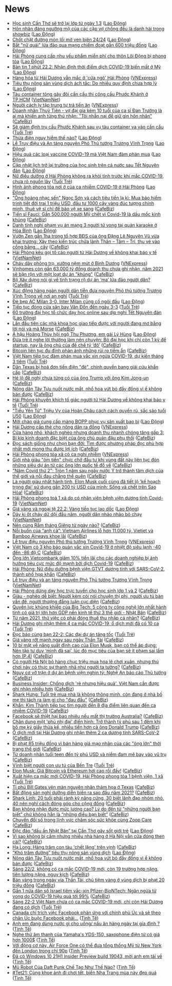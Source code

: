 # News

- [Học sinh Cần Thơ sẽ trở lại lớp từ ngày 1.3](https://laodong.vn/xa-hoi/hoc-sinh-can-tho-se-tro-lai-lop-tu-ngay-13-882462.ldo) ([Lao Động](https://laodong.vn))
- [Hôn nhân đáng ngưỡng mộ của các cặp vợ chồng đều là danh hài trong showbiz](https://laodong.vn/chuyen-nha-minh/hon-nhan-dang-nguong-mo-cua-cac-cap-vo-chong-deu-la-danh-hai-trong-showbiz-882446.ldo) ([Lao Động](https://laodong.vn))
- [Chốt chặt đường mòn lối mở ven biên 24/24](https://laodong.vn/xa-hoi/chot-chat-duong-mon-loi-mo-ven-bien-2424-882456.ldo) ([Lao Động](https://laodong.vn))
- [Bắt  &quot;nữ quái&quot; lừa đảo qua mạng chiếm đoạt gần 600 triệu đồng](https://laodong.vn/phap-luat/bat-nu-quai-lua-dao-qua-mang-chiem-doat-gan-600-trieu-dong-882448.ldo) ([Lao Động](https://laodong.vn))
- [Hải Phòng cung cấp nhu yếu phẩm miễn phí cho thôn Lôi Động bị phong tỏa](https://laodong.vn/xa-hoi/hai-phong-cung-cap-nhu-yeu-pham-mien-phi-cho-thon-loi-dong-bi-phong-toa-882457.ldo) ([Lao Động](https://laodong.vn))
- [Bản tin 1 phút 22.2: Nhận định thời điểm dịch COVID-19 biến mất ở Mỹ](https://laodong.vn/video/ban-tin-1-phut-222-nhan-dinh-thoi-diem-dich-covid-19-bien-mat-o-my-882375.ldo) ([Lao Động](https://laodong.vn))
- [Hàng hóa từ Hải Dương vẫn mắc ở 'cửa ngõ' Hải Phòng](https://vnexpress.net/hang-hoa-tu-hai-duong-van-mac-o-cua-ngo-hai-phong-4238301.html) ([VNExpress](https://vnexpress.net))
- [Tiêu thụ nông sản vùng dịch ách tắc: Do nhiều quy định chưa hợp lý](https://laodong.vn/kinh-te/tieu-thu-nong-san-vung-dich-ach-tac-do-nhieu-quy-dinh-chua-hop-ly-882444.ldo) ([Lao Động](https://laodong.vn))
- [Tàu container tông gãy đôi cần cẩu thi công cầu Phước Khánh ở TP.HCM](http://vietnamnet.vn/vn/thoi-su/an-toan-giao-thong/tau-container-tong-gay-doi-can-cau-thi-cong-cau-phuoc-khanh-o-tp-hcm-714572.html) ([VietNamNet](https://vietnamnet.vn))
- [Người cách ly tập trung tự trả tiền ăn](https://vnexpress.net/nguoi-cach-ly-tap-trung-tu-tra-tien-an-4238465.html) ([VNExpress](https://vnexpress.net))
- [Doanh nhân Thuỷ Tiên - vợ đại gia kém 10 tuổi của ca sĩ Đan Trường là ai mà khiến anh từng thú nhận: "Tôi nhẫn nại để giữ gìn hôn nhân"](https://cafebiz.vn/doanh-nhan-thuy-tien-vo-dai-gia-kem-10-tuoi-cua-ca-si-dan-truong-la-ai-ma-khien-anh-tung-thu-nhan-toi-nhan-nai-de-giu-gin-hon-nhan-20210222113055205.chn) ([CafeBiz](https://cafebiz.vn))
- [Sẽ giám định trụ cầu Phước Khánh sau vụ tàu container va vào cần cẩu](https://tuoitre.vn/se-giam-dinh-tru-cau-phuoc-khanh-sau-vu-tau-container-va-vao-can-cau-20210222112250708.htm) ([Tuổi Trẻ](https://tuoitre.vn))
- [Thừa điện nguy hiểm thế nào?](https://laodong.vn/kinh-te/thua-dien-nguy-hiem-the-nao-882330.ldo) ([Lao Động](https://laodong.vn))
- [Lễ Truy điệu và An táng nguyên Phó Thủ tướng Trương Vĩnh Trọng](https://laodong.vn/thoi-su/le-truy-dieu-va-an-tang-nguyen-pho-thu-tuong-truong-vinh-trong-882416.ldo) ([Lao Động](https://laodong.vn))
- [Hiệu quả các loại vaccine COVID-19  mà Việt Nam đàm phán mua](https://laodong.vn/the-gioi/hieu-qua-cac-loai-vaccine-covid-19-ma-viet-nam-dam-phan-mua-882299.ldo) ([Lao Động](https://laodong.vn))
- [Cập nhật lịch trở lại trường của học sinh trên cả nước sau Tết Nguyên đán](https://laodong.vn/giao-duc/cap-nhat-lich-tro-lai-truong-cua-hoc-sinh-tren-ca-nuoc-sau-tet-nguyen-dan-882388.ldo) ([Lao Động](https://laodong.vn))
- [Nữ điều dưỡng ở Hải Phòng không ra khỏi tỉnh trước khi mắc COVID-19, chưa rõ nguồn lây](https://tuoitre.vn/nu-dieu-duong-o-hai-phong-khong-ra-khoi-tinh-truoc-khi-mac-covid-19-chua-ro-nguon-lay-20210222105913849.htm) ([Tuổi Trẻ](https://tuoitre.vn))
- [Hình ảnh phong tỏa nơi ở của ca nhiễm COVID-19 ở Hải Phòng](https://laodong.vn/xa-hoi/hinh-anh-phong-toa-noi-o-cua-ca-nhiem-covid-19-o-hai-phong-882389.ldo) ([Lao Động](https://laodong.vn))
- ["Ông hoàng nhạc sến" Ngọc Sơn và cách tiêu tiền lạ kì: Mua bảo hiểm trinh tiết đời trai 1 triệu USD, đầu tư 1000 cây vàng đúc tượng chính mình, thuê vệ sĩ chỉ để bảo vệ xe sang](https://cafebiz.vn/ong-hoang-nhac-sen-ngoc-son-va-cach-tieu-tien-la-ki-mua-bao-hiem-trinh-tiet-doi-trai-1-trieu-usd-dau-tu-1000-cay-vang-duc-tuong-chinh-minh-thue-ve-si-chi-de-bao-ve-xe-sang-20210222112704481.chn) ([CafeBiz](https://cafebiz.vn))
- [Tiến sĩ Fauci: Gần 500.000 người Mỹ chết vì Covid-19 là dấu mốc kinh khủng](https://cafebiz.vn/tien-si-fauci-gan-500000-nguoi-my-chet-vi-covid-19-la-dau-moc-kinh-khung-2021022211021465.chn) ([CafeBiz](https://cafebiz.vn))
- [Danh tính nghi phạm vụ án mạng 3 người tử vong tại quán karaoke ở Hòa Bình](https://laodong.vn/phap-luat/danh-tinh-nghi-pham-vu-an-mang-3-nguoi-tu-vong-tai-quan-karaoke-o-hoa-binh-882425.ldo) ([Lao Động](https://laodong.vn))
- [Vườn Zen gần 1ha trong tổ hợp BĐS của ông Đặng Lê Nguyên Vũ vừa khai trương: Xây theo kiến trúc chữa lành Thân – Tâm – Trí, thu vé vào cổng bằng… cây](https://cafebiz.vn/vuon-zen-gan-1ha-trong-to-hop-bds-cua-ong-dang-le-nguyen-vu-vua-khai-truong-xay-theo-kien-truc-chua-lanh-than-tam-tri-thu-ve-vao-cong-bang-cay-20210222105608145.chn) ([CafeBiz](https://cafebiz.vn))
- [Hải Phòng kêu gọi tố cáo người từ Hải Dương về không khai báo y tế](http://vietnamnet.vn/vn/thoi-su/hai-phong-keu-goi-to-cao-nguoi-tu-hai-duong-ve-khong-khai-bao-y-te-714567.html) ([VietNamNet](https://vietnamnet.vn))
- [Cháy dãy phòng trọ, xưởng nệm mút ở Bình Dương](https://vnexpress.net/chay-day-phong-tro-xuong-nem-mut-o-binh-duong-4238421.html) ([VNExpress](https://vnexpress.net))
- [Vinhomes còn gần 63.000 tỷ đồng doanh thu chưa ghi nhận, năm 2021 sẽ bận rộn với một loạt dự án "khủng"](https://cafebiz.vn/vinhomes-con-gan-63000-ty-dong-doanh-thu-chua-ghi-nhan-nam-2021-se-ban-ron-voi-mot-loat-du-an-khung-20210222112013273.chn) ([CafeBiz](https://cafebiz.vn))
- [Bộ Xây dựng nói gì về tình trạng rộ dự án ‘ma’ lừa đảo người dân?](https://cafebiz.vn/bo-xay-dung-noi-gi-ve-tinh-trang-ro-du-an-ma-lua-dao-nguoi-dan-20210222112204893.chn) ([CafeBiz](https://cafebiz.vn))
- [Xúc động hàng ngàn người dân tiễn đưa nguyên Phó thủ tướng Trương Vĩnh Trọng về nơi an nghỉ](https://tuoitre.vn/xuc-dong-hang-ngan-nguoi-dan-tien-dua-nguyen-pho-thu-tuong-truong-vinh-trong-ve-noi-an-nghi-20210222103528239.htm) ([Tuổi Trẻ](https://tuoitre.vn))
- [Đè bẹp AC Milan 3-0, Inter Milan củng cố ngôi đầu](https://laodong.vn/video/de-bep-ac-milan-3-0-inter-milan-cung-co-ngoi-dau-882350.ldo) ([Lao Động](https://laodong.vn))
- [Tiếp tục đóng cửa sân bay Vân Đồn đến ngày 3-3](https://tuoitre.vn/tiep-tuc-dong-cua-san-bay-van-don-den-ngay-3-3-20210222103712759.htm) ([Tuổi Trẻ](https://tuoitre.vn))
- [60 trường đại học tổ chức dạy học online sau dịp nghỉ Tết Nguyên đán](https://laodong.vn/giao-duc/60-truong-dai-hoc-to-chuc-day-hoc-online-sau-dip-nghi-tet-nguyen-dan-882405.ldo) ([Lao Động](https://laodong.vn))
- [Lần đầu tiên các nhà khoa học giao tiếp được với người đang mơ bằng lời nói và mã Morse](https://cafebiz.vn/lan-dau-tien-cac-nha-khoa-hoc-giao-tiep-duoc-voi-nguoi-dang-mo-bang-loi-noi-va-ma-morse-20210222085028299.chn) ([CafeBiz](https://cafebiz.vn))
- [Á hậu Hoàng Thùy hội ngộ Thu Phương, em gái Lý Hùng](https://laodong.vn/photo/a-hau-hoang-thuy-hoi-ngo-thu-phuong-em-gai-ly-hung-882334.ldo) ([Lao Động](https://laodong.vn))
- [Đứa trẻ ít nghe lời thường làm nên chuyện: Bỏ đại học khi chỉ còn 1 kỳ để startup, nay là ông chủ của đế chế tỷ ‘đô’](https://cafebiz.vn/dua-tre-it-nghe-loi-thuong-lam-nen-chuyen-bo-dai-hoc-khi-chi-con-1-ky-de-startup-nay-la-ong-chu-cua-de-che-ty-do-20210222104825067.chn) ([CafeBiz](https://cafebiz.vn))
- [Bitcoin liên tục đu đỉnh phản ánh những rủi ro tiềm ẩn](https://cafebiz.vn/bitcoin-lien-tuc-du-dinh-phan-anh-nhung-rui-ro-tiem-an-20210222105334209.chn) ([CafeBiz](https://cafebiz.vn))
- [Việt Nam tiếp tục đàm phán mua vắc xin ngừa COVID-19, dự kiến tháng 3 tiêm](https://tuoitre.vn/viet-nam-tiep-tuc-dam-phan-mua-vac-xin-ngua-covid-19-du-kien-thang-3-tiem-20210222103632293.htm) ([Tuổi Trẻ](https://tuoitre.vn))
- [Dân Texas bị hoá đơn tiền điện "đè", chính quyền bang giải cứu khẩn cấp](https://cafebiz.vn/dan-texas-bi-hoa-don-tien-dien-de-chinh-quyen-bang-giai-cuu-khan-cap-20210222105427328.chn) ([CafeBiz](https://cafebiz.vn))
- [Hé lộ đề nghị chưa từng có của ông Trump với ông Kim Jong-un](https://cafebiz.vn/he-lo-de-nghi-chua-tung-co-cua-ong-trump-voi-ong-kim-jong-un-20210222103556655.chn) ([CafeBiz](https://cafebiz.vn))
- [Nông dân Tây Tựu nuốt nước mắt, nhổ hoa vứt bỏ đầy đồng vì ế không bán được](https://cafebiz.vn/nong-dan-tay-tuu-nuot-nuoc-mat-nho-hoa-vut-bo-day-dong-vi-e-khong-ban-duoc-20210222103514219.chn) ([CafeBiz](https://cafebiz.vn))
- [Hải Phòng khuyến khích tố giác người từ Hải Dương về không khai báo y tế](https://tuoitre.vn/hai-phong-khuyen-khich-to-giac-nguoi-tu-hai-duong-ve-20210222101014768.htm) ([Tuổi Trẻ](https://tuoitre.vn))
- [&quot;Tiểu Yến Tử&quot; Triệu Vy của Hoàn Châu cách cách quyến rũ, sắc sảo tuổi U50](https://laodong.vn/photo/tieu-yen-tu-trieu-vy-cua-hoan-chau-cach-cach-quyen-ru-sac-sao-tuoi-u50-882235.ldo) ([Lao Động](https://laodong.vn))
- [Mời chào giá cung cấp màng BOPP phục vụ sản xuất bao bì](https://laodong.vn/thong-tin-doanh-nghiep/moi-chao-gia-cung-cap-mang-bopp-phuc-vu-san-xuat-bao-bi-882398.ldo) ([Lao Động](https://laodong.vn))
- [Hải Dương cấp thẻ cho nông dân ra đồng](https://vnexpress.net/hai-duong-cap-the-cho-nong-dan-ra-dong-4238331.html) ([VNExpress](https://vnexpress.net))
- [Cửa hàng nhỏ, khách nghèo nhưng doanh thu nhanh chóng tăng gấp 3: Bí kíp kinh doanh đặc biệt của ông chủ quán đậu phụ thối](https://cafebiz.vn/cua-hang-nho-khach-ngheo-nhung-doanh-thu-nhanh-chong-tang-gap-3-bi-kip-kinh-doanh-dac-biet-cua-ong-chu-quan-dau-phu-thoi-20210222101619841.chn) ([CafeBiz](https://cafebiz.vn))
- [Đọc sách giống như chọn bạn đời: Tìm được phương pháp đọc phù hợp nhất mới mong thu được lợi ích](https://cafebiz.vn/doc-sach-giong-nhu-chon-ban-doi-tim-duoc-phuong-phap-doc-phu-hop-nhat-moi-mong-thu-duoc-loi-ich-20210220192223439.chn) ([CafeBiz](https://cafebiz.vn))
- [Hải Phòng phong tỏa xã có ca nghi nhiễm](https://vnexpress.net/hai-phong-phong-toa-xa-co-ca-nghi-nhiem-4238339.html) ([VNExpress](https://vnexpress.net))
- [Giới nhà giàu "ôm tiền" chực chờ đầu tư khi vùng đất này liên tục đón những siêu dự án từ các ông lớn quốc tế đổ về](https://cafebiz.vn/gioi-nha-giau-om-tien-chuc-cho-dau-tu-khi-vung-dat-nay-lien-tuc-don-nhung-sieu-du-an-tu-cac-ong-lon-quoc-te-do-ve-20210222100258367.chn) ([CafeBiz](https://cafebiz.vn))
- ["Năm Covid thứ 2": Tròn 1 năm sau ngày nước Ý trở thành tâm dịch của thế giới và nỗi đau chẳng thể quên](https://cafebiz.vn/nam-covid-thu-2-tron-1-nam-sau-ngay-nuoc-y-tro-thanh-tam-dich-cua-the-gioi-va-noi-dau-chang-the-quen-20210222084829051.chn) ([CafeBiz](https://cafebiz.vn))
- [Là người giàu nhất hành tinh, Elon Musk cuối cùng đã tiết lộ 'kế hoạch trọng đại' sử dụng gần 200 tỷ USD của mình: Sống và chết trên Sao Hỏa!](https://cafebiz.vn/la-nguoi-giau-nhat-hanh-tinh-elon-musk-cuoi-cung-da-tiet-lo-ke-hoach-trong-dai-su-dung-gan-200-ty-usd-cua-minh-song-va-chet-tren-sao-hoa-20210222095843393.chn) ([CafeBiz](https://cafebiz.vn))
- [Hải Phòng phong toả 1 xã do có nhân viên bệnh viện dương tính Covid-19](http://vietnamnet.vn/vn/thoi-su/hai-phong-phong-toa-1-xa-do-co-nhan-vien-benh-vien-duong-tinh-covid-19-714522.html) ([VietNamNet](https://vietnamnet.vn))
- [Giá vàng và ngoại tệ 22.2: Vàng tiếp tục lao dốc](https://laodong.vn/video/gia-vang-va-ngoai-te-222-vang-tiep-tuc-lao-doc-882370.ldo) ([Lao Động](https://laodong.vn))
- [Dãy ki ốt cháy dữ dội đầu năm, người dân nháo nhào bỏ chạy](http://vietnamnet.vn/vn/thoi-su/day-ki-ot-chay-du-doi-dau-nam-nguoi-dan-nhao-nhao-bo-chay-714528.html) ([VietNamNet](https://vietnamnet.vn))
- [Nên cúng Rằm tháng Giêng từ ngày nào?](https://cafebiz.vn/nen-cung-ram-thang-gieng-tu-ngay-nao-20210222085705484.chn) ([CafeBiz](https://cafebiz.vn))
- [Nỗi buồn của “anh cả”: Vietnam Airlines lỗ hơn 11.000 tỷ, Vietjet và Bamboo Airways khoe lãi](https://cafebiz.vn/noi-buon-cua-anh-ca-vietnam-airlines-lo-hon-11000-ty-vietjet-va-bamboo-airways-khoe-lai-20210222093512586.chn) ([CafeBiz](https://cafebiz.vn))
- [Lễ truy điệu nguyên Phó thủ tướng Trương Vĩnh Trọng](https://vnexpress.net/le-truy-dieu-nguyen-pho-thu-tuong-truong-vinh-trong-4238253.html) ([VNExpress](https://vnexpress.net))
- [Việt Nam có 3 kho bảo quản vắc xin Covid-19 ở nhiệt độ siêu lạnh -40 đến -86 độ C](https://cafebiz.vn/viet-nam-co-3-kho-bao-quan-vac-xin-covid-19-o-nhiet-do-sieu-lanh-40-den-86-do-c-20210222090845654.chn) ([CafeBiz](https://cafebiz.vn))
- [Ông lớn Vietcombank giảm 10% tiền lãi cho các doanh nghiệp bị ảnh hưởng tiêu cực mức độ mạnh bởi dịch Covid-19](https://cafebiz.vn/ong-lon-vietcombank-giam-10-tien-lai-cho-cac-doanh-nghiep-bi-anh-huong-tieu-cuc-muc-do-manh-boi-dich-covid-19-20210222092405458.chn) ([CafeBiz](https://cafebiz.vn))
- [Hải Phòng: Nữ điều dưỡng bệnh viện GTVT dương tính với SARS-CoV-2, thành phố họp khẩn](https://cafebiz.vn/hai-phong-nu-dieu-duong-benh-vien-gtvt-duong-tinh-voi-sars-cov-2-thanh-pho-hop-khan-20210222092056645.chn) ([CafeBiz](https://cafebiz.vn))
- [Lễ truy điệu và an táng nguyên Phó Thủ tướng Trương Vĩnh Trọng](http://vietnamnet.vn/vn/thoi-su/chinh-tri/le-truy-dieu-va-an-tang-nguyen-pho-thu-tuong-truong-vinh-trong-714516.html) ([VietNamNet](https://vietnamnet.vn))
- [Hải Phòng dừng dạy học trực tuyến cho học sinh lớp 1 và 2](https://cafebiz.vn/hai-phong-dung-day-hoc-truc-tuyen-cho-hoc-sinh-lop-1-va-2-20210222091150588.chn) ([CafeBiz](https://cafebiz.vn))
- [Giàu - nghèo dễ biết: Người kém cỏi nói chuyện thị phi, người ưu tú bàn vấn đề, người thượng đẳng luận cục diện](https://cafebiz.vn/giau-ngheo-de-biet-nguoi-kem-coi-noi-chuyen-thi-phi-nguoi-uu-tu-ban-van-de-nguoi-thuong-dang-luan-cuc-dien-20210220192716963.chn) ([CafeBiz](https://cafebiz.vn))
- [Quyền lực khủng khiếp của Big Tech: 5 công ty công nghệ lớn nhất hành tinh có giá trị lớn hơn GDP nền kinh tế thứ 3 thế giới - Nhật Bản](https://cafebiz.vn/quyen-luc-khung-khiep-cua-big-tech-5-cong-ty-cong-nghe-lon-nhat-hanh-tinh-co-gia-tri-lon-hon-gdp-nen-kinh-te-thu-3-the-gioi-nhat-ban-20210220114042105.chn) ([CafeBiz](https://cafebiz.vn))
- [Từ năm 2021, thử việc có phải đóng thuế thu nhập cá nhân?](https://cafebiz.vn/tu-nam-2021-thu-viec-co-phai-dong-thue-thu-nhap-ca-nhan-20210222090511867.chn) ([CafeBiz](https://cafebiz.vn))
- [Hải Dương ghi nhận thêm 4 ca mắc COVID-19, ổ dịch mới đã có 10 ca](https://tuoitre.vn/sang-22-2-hai-duong-ghi-nhan-them-4-ca-mac-covid-19-moi-20210222084656091.htm) ([Tuổi Trẻ](https://tuoitre.vn))
- [Đọc báo cùng bạn 22-2: Các đại dự án tăng tốc](https://tuoitre.vn/doc-bao-cung-ban-22-2-cac-dai-du-an-tang-toc-20210222074947731.htm) ([Tuổi Trẻ](https://tuoitre.vn))
- [Giá vàng rớt mạnh ngay sau ngày Thần Tài](https://cafebiz.vn/gia-vang-rot-manh-ngay-sau-ngay-than-tai-20210222085908828.chn) ([CafeBiz](https://cafebiz.vn))
- [10 bí mật về năng suất đỉnh cao của Elon Musk, bạn có thể áp dụng: Nên tập tư duy ‘mình đã sai’, lúc đó mục tiêu của bạn sẽ ít phạm sai lầm hơn (P.4)](https://cafebiz.vn/10-bi-mat-ve-nang-suat-dinh-cao-cua-elon-musk-ban-co-the-ap-dung-nen-tap-tu-duy-minh-da-sai-luc-do-muc-tieu-cua-ban-se-it-pham-sai-lam-hon-p4-20210218141009284.chn) ([CafeBiz](https://cafebiz.vn))
- [Có người Hà Nội bỏ hàng chục triệu mua hoa lê chơi xuân, nhưng thú chơi này có thực sự thanh nhã như người ta tưởng?](https://cafebiz.vn/co-nguoi-ha-noi-bo-hang-chuc-trieu-mua-hoa-le-choi-xuan-nhung-thu-choi-nay-co-thuc-su-thanh-nha-nhu-nguoi-ta-tuong-20210222085440092.chn) ([CafeBiz](https://cafebiz.vn))
- [Nguy cơ vỡ trận ở dự án bệnh viện nghìn tỷ: Nghệ An báo cáo Thủ tướng](https://cafebiz.vn/nguy-co-vo-tran-o-du-an-benh-vien-nghin-ty-nghe-an-bao-cao-thu-tuong-20210222085051665.chn) ([CafeBiz](https://cafebiz.vn))
- [Business Insider: Chống dịch 'rẻ nhưng hiệu quả', Việt Nam cần được ghi nhận nhiều hơn](https://cafebiz.vn/business-insider-chong-dich-re-nhung-hieu-qua-viet-nam-can-duoc-ghi-nhan-nhieu-hon-2021022208502223.chn) ([CafeBiz](https://cafebiz.vn))
- [Shark Hưng: Tuổi trẻ mua nhà là không thông minh, còn đang ở nhà bố mẹ thì tách ra làm gì cho "đau đầu"](https://cafebiz.vn/shark-hung-tuoi-tre-mua-nha-la-khong-thong-minh-con-dang-o-nha-bo-me-thi-tach-ra-lam-gi-cho-dau-dau-20210222085014787.chn) ([CafeBiz](https://cafebiz.vn))
- [Khẩn: Kim Thành tiếp tục tìm người đến 8 địa điểm liên quan đến ca nhiễm COVID-19](https://cafebiz.vn/khan-kim-thanh-tiep-tuc-tim-nguoi-den-8-dia-diem-lien-quan-den-ca-nhiem-covid-19-2021022208493756.chn) ([CafeBiz](https://cafebiz.vn))
- [Facebook sẽ thiệt hại bao nhiêu nếu mất thị trường Australia?](https://cafebiz.vn/facebook-se-thiet-hai-bao-nhieu-neu-mat-thi-truong-australia-20210222084305258.chn) ([CafeBiz](https://cafebiz.vn))
- [Chân dung một 'phú nhị đại' điển hình: Trở thành tỷ phú sau 1 đêm khi bố mẹ ký giấy thừa kế, nhiều tiền hơn cả ông Donald Trump](https://cafebiz.vn/chan-dung-mot-phu-nhi-dai-dien-hinh-tro-thanh-ty-phu-sau-1-dem-khi-bo-me-ky-giay-thua-ke-nhieu-tien-hon-ca-ong-donald-trump-20210219094211695.chn) ([CafeBiz](https://cafebiz.vn))
- [Ổ dịch mới tại Hải Dương ghi nhận thêm 2 ca dương tính SARS-CoV-2](https://cafebiz.vn/o-dich-moi-tai-hai-duong-ghi-nhan-them-2-ca-duong-tinh-sars-cov-2-20210222084450195.chn) ([CafeBiz](https://cafebiz.vn))
- [Bị phạt 85 triệu đồng vì bán hàng giả mạo nhãn của các "ông lớn" thời trang thế giới](https://cafebiz.vn/bi-phat-85-trieu-dong-vi-ban-hang-gia-mao-nhan-cua-cac-ong-lon-thoi-trang-the-gioi-20210222084318669.chn) ([CafeBiz](https://cafebiz.vn))
- [Từ doanh nhân tuổi teen đến tỷ phú USD và niềm đam mê bay vào vũ trụ](https://cafebiz.vn/tu-doanh-nhan-tuoi-teen-den-ty-phu-usd-va-niem-dam-me-bay-vao-vu-tru-20210222084030068.chn) ([CafeBiz](https://cafebiz.vn))
- [Vĩnh biệt người con ưu tú của Bến Tre](https://tuoitre.vn/vinh-biet-nguoi-con-uu-tu-cua-ben-tre-20210222080158094.htm) ([Tuổi Trẻ](https://tuoitre.vn))
- [Elon Musk: Giá Bitcoin và Ethereum hơi cao rồi đấy!](https://cafebiz.vn/elon-musk-gia-bitcoin-va-ethereum-hoi-cao-roi-day-20210222082239213.chn) ([CafeBiz](https://cafebiz.vn))
- [Xuất hiện ca mắc mới COVID-19, Hải Phòng phong tỏa 1 bệnh viện, 1 xã](https://tuoitre.vn/xuat-hien-ca-mac-moi-covid-19-hai-phong-phong-toa-1-benh-vien-1-xa-20210222080817081.htm) ([Tuổi Trẻ](https://tuoitre.vn))
- [Tỉ phú Bill Gates vén màn nguyên nhân thảm họa ở Texas](https://cafebiz.vn/ti-phu-bill-gates-ven-man-nguyen-nhan-tham-hoa-o-texas-20210222083744947.chn) ([CafeBiz](https://cafebiz.vn))
- [Bất động sản nghỉ dưỡng diễn biến ra sao đầu năm 2021?](https://cafebiz.vn/bat-dong-san-nghi-duong-dien-bien-ra-sao-dau-nam-2021-20210222083317723.chn) ([CafeBiz](https://cafebiz.vn))
- [Shark Linh: 20 tuổi phải rành kỹ năng cứng, 30 biết lãnh đạo nhóm nhỏ, 40 nên nghĩ cách đóng góp cho cộng đồng](https://cafebiz.vn/shark-linh-20-tuoi-phai-ranh-ky-nang-cung-30-biet-lanh-dao-nhom-nho-40-nen-nghi-cach-dong-gop-cho-cong-dong-2021022207590663.chn) ([CafeBiz](https://cafebiz.vn))
- [Bạn không nhận được mức lương cao? Lý do đến từ “những người bạn biết” chứ không hẳn là “những điều bạn biết”](https://cafebiz.vn/ban-khong-nhan-duoc-muc-luong-cao-ly-do-den-tu-nhung-nguoi-ban-biet-chu-khong-han-la-nhung-dieu-ban-biet-202102211909388.chn) ([CafeBiz](https://cafebiz.vn))
- [Chuyển đổi số trong lĩnh vực chăm sóc sức khỏe cùng Zoop Care](https://cafebiz.vn/chuyen-doi-so-trong-linh-vuc-cham-soc-suc-khoe-cung-zoop-care-2021022009335341.chn) ([CafeBiz](https://cafebiz.vn))
- [Độc đáo “dấu ấn Nhật Bản” tại Cần Thơ gây sốt giới trẻ](https://laodong.vn/photo/doc-dao-dau-an-nhat-ban-tai-can-tho-gay-sot-gioi-tre-882183.ldo) ([Lao Động](https://laodong.vn))
- [Vì sao không bị cấm nhưng nhiều nhà hàng ở Hà Nội vẫn cửa đóng then cài?](https://cafebiz.vn/vi-sao-khong-bi-cam-nhung-nhieu-nha-hang-o-ha-noi-van-cua-dong-then-cai-20210222075523164.chn) ([CafeBiz](https://cafebiz.vn))
- [Hạ Long: Hàng trăm con tàu 'chết lặng' trên vịnh](https://cafebiz.vn/ha-long-hang-tram-con-tau-chet-lang-tren-vinh-20210222075422421.chn) ([CafeBiz](https://cafebiz.vn))
- [“Khó trăm đường” tiêu thụ nông sản vùng dịch](https://laodong.vn/xa-hoi/kho-tram-duong-tieu-thu-nong-san-vung-dich-882291.ldo) ([Lao Động](https://laodong.vn))
- [Nông dân Tây Tựu nuốt nước mắt, nhổ hoa vứt bỏ đầy đồng vì ế không bán được](https://cafebiz.vn/nong-dan-tay-tuu-nuot-nuoc-mat-nho-hoa-vut-bo-day-dong-vi-e-khong-ban-duoc-20210222075120411.chn) ([CafeBiz](https://cafebiz.vn))
- [Sáng 22/2, không có ca mắc COVID-19 mới, còn 19 trường hợp nặng, tiên lượng nặng, nguy kịch](https://cafebiz.vn/sang-22-2-khong-co-ca-mac-covid-19-moi-con-19-truong-hop-nang-tien-luong-nang-nguy-kich-20210222075020536.chn) ([CafeBiz](https://cafebiz.vn))
- [Bán vàng trong ngày vía Thần Tài, chủ tiệm vàng ở vùng dịch bị phạt 20 triệu đồng](https://cafebiz.vn/ban-vang-trong-ngay-via-than-tai-chu-tiem-vang-o-vung-dich-bi-phat-20-trieu-dong-20210222074718418.chn) ([CafeBiz](https://cafebiz.vn))
- [Gần 1 nửa dân số Israel tiêm vắc-xin Pfizer-BioNTech: Ngăn ngừa tử vong do COVID-19 hiệu quả tới 99%](https://cafebiz.vn/gan-1-nua-dan-so-israel-tiem-vac-xin-pfizer-biontech-ngan-ngua-tu-vong-do-covid-19-hieu-qua-toi-99-2021022207462972.chn) ([CafeBiz](https://cafebiz.vn))
- [Sáng 22-2 Việt Nam chưa có ca mắc COVID-19 mới, chỉ còn Hải Dương đang có dịch](https://tuoitre.vn/sang-22-2-viet-nam-chua-co-ca-mac-covid-19-moi-chi-con-hai-duong-dang-co-dich-20210222061607766.htm) ([Tuổi Trẻ](https://tuoitre.vn))
- [Canada chỉ trích việc Facebook phản ứng với chính phủ Úc và sẽ theo chân Úc buộc Facebook phải...](https://tinhte.vn/thread/canada-chi-trich-viec-facebook-phan-ung-voi-chinh-phu-uc-va-se-theo-chan-uc-buoc-facebook-phai.3280612/) ([Tinh Tế](https://tinhte.vn))
- [Anh em đang dùng nước gì cho uống/ nấu ăn hàng ngày tại gia đình ?](https://tinhte.vn/thread/anh-em-dang-dung-nuoc-gi-cho-uong-nau-an-hang-ngay-tai-gia-dinh.3280374/) ([Tinh Tế](https://tinhte.vn))
- [Nghe thử âm thanh của Yamaha's YDS-150, saxophone điện tử có giá hơn 1000$](https://tinhte.vn/thread/nghe-thu-am-thanh-cua-yamahas-yds-150-saxophone-dien-tu-co-gia-hon-1000.3280234/) ([Tinh Tế](https://tinhte.vn))
- [Với động cơ này, Air Force One có thể đưa tổng thống Mỹ từ New York đến London trong chỉ 90p](https://tinhte.vn/thread/voi-dong-co-nay-air-force-one-co-the-dua-tong-thong-my-tu-new-york-den-london-trong-chi-90p.3279867/) ([Tinh Tế](https://tinhte.vn))
- [Đã có Windows 10 21H1 Insider Preview build 19043, mời anh em tải về](https://tinhte.vn/thread/da-co-windows-10-21h1-insider-preview-build-19043-moi-anh-em-tai-ve.3280518/) ([Tinh Tế](https://tinhte.vn))
- [Mũ Robot Của Daft Punk Chế Tạo Như Thế Nào?](https://tinhte.vn/thread/mu-robot-cua-daft-punk-che-tao-nhu-the-nao.3280383/) ([Tinh Tế](https://tinhte.vn))
- [#Tet21: Cùng khoe ảnh đi chơi tết, biển Nha Trang mùa này đẹp quá](https://tinhte.vn/thread/tet21-cung-khoe-anh-di-choi-tet-bien-nha-trang-mua-nay-dep-qua.3280283/) ([Tinh Tế](https://tinhte.vn))
